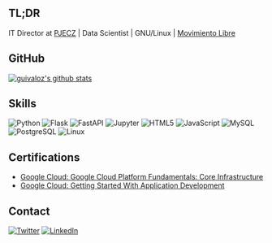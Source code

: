 ## TL;DR

IT Director at [PJECZ](https://www.pjecz.gob.mx) | Data Scientist | GNU/Linux | [Movimiento Libre](https://movimientolibre.com)

## GitHub

[![guivaloz's github stats](https://github-readme-stats.vercel.app/api?username=guivaloz&count_private=true&show_icons=true&theme=radical&hide_rank=false)](https://github.com/guivaloz)

## Skills

![Python](https://img.shields.io/badge/Python-3776AB?style=for-the-badge&logo=python&logoColor=white)
![Flask](https://img.shields.io/badge/Flask-000000?style=for-the-badge&logo=flask&logoColor=white)
![FastAPI](https://img.shields.io/badge/fastapi-109989?style=for-the-badge&logo=FASTAPI&logoColor=white)
![Jupyter](https://img.shields.io/badge/Jupyter-F37626.svg?&style=for-the-badge&logo=Jupyter&logoColor=white)
![HTML5](https://img.shields.io/badge/HTML5-E34F26?style=for-the-badge&logo=html5&logoColor=white)
![JavaScript](https://img.shields.io/badge/JavaScript-F7DF1E?style=for-the-badge&logo=javascript&logoColor=black)
![MySQL](https://img.shields.io/badge/MySQL-00000F?style=for-the-badge&logo=mysql&logoColor=white)
![PostgreSQL](https://img.shields.io/badge/PostgreSQL-316192?style=for-the-badge&logo=postgresql&logoColor=white)
![Linux](https://img.shields.io/badge/Linux-FCC624?style=for-the-badge&logo=linux&logoColor=black)

## Certifications

- [Google Cloud: Google Cloud Platform Fundamentals: Core Infrastructure](https://www.coursera.org/account/accomplishments/verify/75LY3F5LM57E)
- [Google Cloud: Getting Started With Application Development](https://www.coursera.org/account/accomplishments/verify/T24NTA2ZYV5H)

## Contact

[![Twitter](https://img.shields.io/badge/Twitter-1DA1F2?style=for-the-badge&logo=twitter&logoColor=white)](https://twitter.com/guivaloz)
[![LinkedIn](https://img.shields.io/badge/LinkedIn-0077B5?style=for-the-badge&logo=linkedin&logoColor=white)](https://www.linkedin.com/in/guivaloz/)
